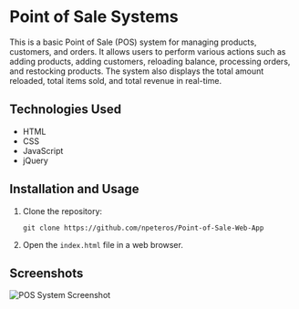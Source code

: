 # Point of Sale Systems

This is a basic Point of Sale (POS) system for managing products, customers, and orders. It allows users to perform various actions such as adding products, adding customers, reloading balance, processing orders, and restocking products. The system also displays the total amount reloaded, total items sold, and total revenue in real-time.

## Technologies Used
- HTML
- CSS
- JavaScript
- jQuery

## Installation and Usage
1. Clone the repository:
   ```
   git clone https://github.com/npeteros/Point-of-Sale-Web-App
   ```
2. Open the `index.html` file in a web browser.

## Screenshots

![POS System Screenshot](https://i.imgur.com/mdk3Uz1.png)

